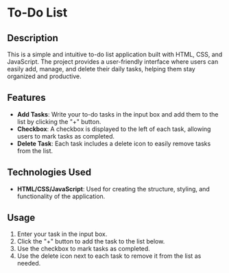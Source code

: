 # To-Do List

## Description

This is a simple and intuitive to-do list application built with HTML, CSS, and JavaScript. The project provides a user-friendly interface where users can easily add, manage, and delete their daily tasks, helping them stay organized and productive.

## Features

- **Add Tasks**: Write your to-do tasks in the input box and add them to the list by clicking the "+" button.
- **Checkbox**: A checkbox is displayed to the left of each task, allowing users to mark tasks as completed.
- **Delete Task**: Each task includes a delete icon to easily remove tasks from the list.

## Technologies Used

- **HTML/CSS/JavaScript**: Used for creating the structure, styling, and functionality of the application.

## Usage

1. Enter your task in the input box.
2. Click the "+" button to add the task to the list below.
3. Use the checkbox to mark tasks as completed.
4. Use the delete icon next to each task to remove it from the list as needed.
